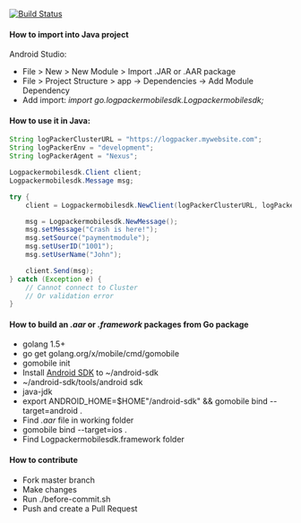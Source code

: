[![Build Status](https://travis-ci.org/logpacker/mobile-sdk.svg?branch=master)](https://travis-ci.org/logpacker/mobile-sdk)

#### How to import into Java project

Android Studio:

* File > New > New Module > Import .JAR or .AAR package
* File > Project Structure > app -> Dependencies -> Add Module Dependency
* Add import: *import go.logpackermobilesdk.Logpackermobilesdk;*

#### How to use it in Java:

```java
String logPackerClusterURL = "https://logpacker.mywebsite.com";
String logPackerEnv = "development";
String logPackerAgent = "Nexus";

Logpackermobilesdk.Client client;
Logpackermobilesdk.Message msg;

try {
    client = Logpackermobilesdk.NewClient(logPackerClusterURL, logPackerEnv, logPackerAgent);

    msg = Logpackermobilesdk.NewMessage();
    msg.setMessage("Crash is here!");
    msg.setSource("paymentmodule");
    msg.setUserID("1001");
    msg.setUserName("John");

    client.Send(msg);
} catch (Exception e) {
    // Cannot connect to Cluster
    // Or validation error
}
```

#### How to build an *.aar* or *.framework* packages from Go package

* golang 1.5+
* go get golang.org/x/mobile/cmd/gomobile
* gomobile init
* Install [Android SDK](https://developer.android.com/sdk/index.html#Other) to ~/android-sdk
* ~/android-sdk/tools/android sdk
* java-jdk
* export ANDROID_HOME=$HOME"/android-sdk" && gomobile bind --target=android .
* Find *.aar* file in working folder
* gomobile bind --target=ios .
* Find Logpackermobilesdk.framework folder

#### How to contribute

* Fork master branch
* Make changes
* Run ./before-commit.sh
* Push and create a Pull Request
